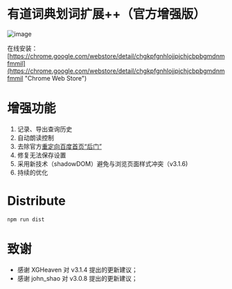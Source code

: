 有道词典划词扩展++（官方增强版）
====

![image](http://ww1.sinaimg.cn/mw1024/3eea7a48jw1et5qn33gzaj208x0cs75k.jpg)

在线安装：
[https://chrome.google.com/webstore/detail/chgkpfgnhlojjpjchjcbpbgmdnmfmmil](https://chrome.google.com/webstore/detail/chgkpfgnhlojjpjchjcbpbgmdnmfmmil "Chrome Web Store")

# 增强功能
1. 记录、导出查询历史
2. 自动朗读控制
3. 去除官方[重定向百度首页“后门”](http://wenku.baidu.com/view/e9660493aef8941ea76e05cf "后门报告")
4. 修复无法保存设置
5. 采用新技术（shadowDOM）避免与浏览页面样式冲突（v3.1.6)
6. 持续的优化

# Distribute
```
npm run dist
```
# 致谢
- 感谢 XGHeaven 对 v3.1.4 提出的更新建议；
- 感谢 john_shao 对 v3.0.8 提出的更新建议；
